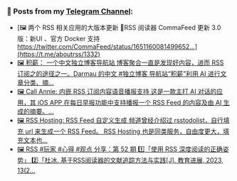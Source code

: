 ### 📰 Posts from my [Telegram Channel](https://t.me/s/aboutrss):
<!-- BLOG-POST-LIST:START -->
- [🖼 两个 RSS 相关应用的大版本更新 🔹RSS 阅读器 CommaFeed 更新 3.0 版：新UI 、官方 Docker 支持 https://twitter.com/CommaFeed/status/1651160081499652...](https://t.me/aboutrss/1332)
- [🖼 积薪： 一个中文独立博客导航站 博客聚合一直是发现好内容，进而 RSS 订阅之的途径之一。Darmau 的中文 #独立博客 导航站“积薪”利用 AI 进行文章分类、摘...](https://t.me/aboutrss/1331)
- [🖼 Call Annie: 内嵌 RSS 订阅内容语音播报支持 这是一款主打 AI 对话的应用，其 iOS APP 在每日早报功能中支持播报一个 RSS Feed 的内容及由 AI 生成的摘要。...](https://t.me/aboutrss/1330)
- [🖼 RSS Hosting: RSS Feed 自定义生成 频道曾经介绍过 rsstodolist，自行填充 url 来生成一个 RSS Feed。 RSS Hosting 也是同类服务，自由度更大，填充文本也...](https://t.me/aboutrss/1329)
- [🖼 RSS #玩家 #心得 #观点 分享：第 52 期 1️⃣「使用 RSS 深度阅读的正确姿势」 2️⃣「杜冰. 基于RSS阅读器的文献追踪方法与实践[J]. 教育进展, 2023, 13&lpar;2...](https://t.me/aboutrss/1328)
<!-- BLOG-POST-LIST:END -->

<!--
**AboutRSS/AboutRSS** is a ✨ _special_ ✨ repository because its `README.md` (this file) appears on your GitHub profile.

Here are some ideas to get you started:

- 🔭 I’m currently working on ...
- 🌱 I’m currently learning ...
- 👯 I’m looking to collaborate on ...
- 🤔 I’m looking for help with ...
- 💬 Ask me about ...
- 📫 How to reach me: ...
- 😄 Pronouns: ...
- ⚡ Fun fact: ...
-->
